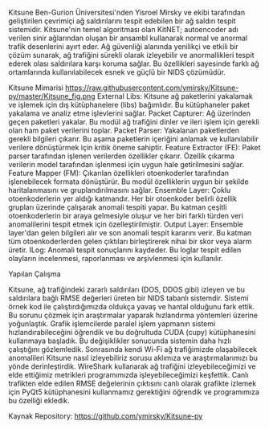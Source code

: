 Kitsune
Ben-Gurion Üniversitesi'nden Yisroel Mirsky ve ekibi tarafından geliştirilen  çevrimiçi ağ saldırılarını tespit edebilen bir ağ saldırı tespit sistemidir. Kitsune'nin temel  algoritması olan KitNET; autoencoder adı verilen sinir ağlarından oluşan bir ansambl kullanarak normal ve anormal trafik desenlerini ayırt eder. Ağ güvenliği alanında yenilikçi ve etkili bir çözüm sunarak, ağ trafiğini sürekli olarak izleyebilir ve anormallikleri tespit ederek olası saldırılara karşı koruma sağlar. Bu özellikleri sayesinde farklı ağ ortamlarında kullanılabilecek esnek ve güçlü bir NIDS çözümüdür.



Kitsune Mimarisi
https://raw.githubusercontent.com/ymirsky/Kitsune-py/master/Kitsune_fig.png
External Libs: Kitsune ağ paketlerini yakalamak ve işlemek için dış kütüphanelere (libs) bağımlıdır. Bu kütüphaneler paket yakalama ve analiz etme işlevlerini sağlar. 
Packet Capturer: Ağ üzerinden geçen paketleri yakalar. Bu modül ağ trafiğini dinler ve ileri işlem için gerekli olan ham paket verilerini toplar. 
Packet Parser: Yakalanan paketlerden gerekli bilgileri çıkarır. Bu aşama paketlerin içeriğini anlamak ve kullanılabilir verilere dönüştürmek için kritik öneme sahiptir. 
Feature Extractor (FE): Paket parser tarafından işlenen verilerden özellikler çıkarır. Özellik çıkarma verilerin model tarafından işlenmesi için uygun hale getirilmesini sağlar. 
Feature Mapper (FM): Çıkarılan özellikleri otoenkoderler tarafından işlenebilecek formata dönüştürür. Bu modül özelliklerin uygun bir şekilde haritalanmasını ve gruplandırılmasını sağlar. 
Ensemble Layer: Çoklu otoenkoderlerin yer aldığı katmandır. Her bir otoenkoder belirli özellik grupları üzerinde çalışarak anomali tespiti yapar. Bu katman çeşitli otoenkoderlerin bir araya gelmesiyle oluşur ve her biri farklı türden veri anomalilerini tespit etmek için özelleştirilmiştir. 
Output Layer: Ensemble layer'dan gelen bilgileri alır ve son anomali tespit kararını verir. Bu katman tüm otoenkoderlerden gelen çıktıları birleştirerek nihai bir skor veya alarm üretir. 
ILog: Anomali tespit sonuçlarını kaydeder. Bu loglar tespit edilen olayların incelenmesi, raporlanması ve arşivlenmesi için kullanılır. 



Yapılan Çalışma 

Kitsune, ağ trafiğindeki zararlı saldırıları (DOS, DDOS gibi) izleyen ve bu saldırılara bağlı RMSE değerleri üreten bir NIDS tabanlı sistemdir. Sistemi örnek kod ile çalıştırdığımızda oldukça yavaş ve hantal olduğunu fark ettik. Bu sorunu çözmek için araştırmalar yaparak hızlandırma yöntemleri üzerine yoğunlaştık. Grafik işlemcilerde paralel işlem yapmanın sistemi hızlandırabileceğini öğrendik ve bu doğrultuda CUDA (cupy) kütüphanesini kullanmaya başladık. Bu değişiklikler sonucunda sistemin daha hızlı çalıştığını gözlemledik. Sonrasında kendi Wi-Fi ağ trafiğimizde olaşabilecek anomalileri Kitsune nasıl izleyebiliriz sorusu aklımıza ve araştırmalarımızı bu yönde derinleştirdik. WireShark kullanarak ağ trafiğini izleyebileceğimizi ve elde ettiğimiz metrikleri programımızda işleyebileceğimizi keşfettik. Canlı trafikten elde edilen RMSE değelerinin çıktısını canlı olarak grafikte izlemek  için PyQt5 kütüphanesini kullanmamız gerektiğini öğrendik ve programımıza bu özelliği ekledik.





Kaynak Repository: https://github.com/ymirsky/Kitsune-py
